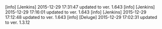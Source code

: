 [info] [Jenkins] 2015-12-29 17:31:47 updated to ver. 1.643
[info] [Jenkins] 2015-12-29 17:16:01 updated to ver. 1.643
[info] [Jenkins] 2015-12-29 17:12:48 updated to ver. 1.643
[info] [Deluge] 2015-12-29 17:02:31 updated to ver. 1.3.12
